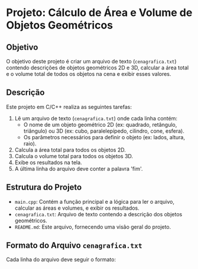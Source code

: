 # Projeto: Cálculo de Área e Volume de Objetos Geométricos

## Objetivo

O objetivo deste projeto é criar um arquivo de texto (`cenagrafica.txt`) contendo descrições de objetos geométricos 2D e 3D, calcular a área total e o volume total de todos os objetos na cena e exibir esses valores.

## Descrição

Este projeto em C/C++ realiza as seguintes tarefas:

1. Lê um arquivo de texto (`cenagrafica.txt`) onde cada linha contém:
    - O nome de um objeto geométrico 2D (ex: quadrado, retângulo, triângulo) ou 3D (ex: cubo, paralelepípedo, cilindro, cone, esfera).
    - Os parâmetros necessários para definir o objeto (ex: lados, altura, raio).
2. Calcula a área total para todos os objetos 2D.
3. Calcula o volume total para todos os objetos 3D.
4. Exibe os resultados na tela.
5. A última linha do arquivo deve conter a palavra 'fim'.

## Estrutura do Projeto

- `main.cpp`: Contém a função principal e a lógica para ler o arquivo, calcular as áreas e volumes, e exibir os resultados.
- `cenagrafica.txt`: Arquivo de texto contendo a descrição dos objetos geométricos.
- `README.md`: Este arquivo, fornecendo uma visão geral do projeto.

## Formato do Arquivo `cenagrafica.txt`

Cada linha do arquivo deve seguir o formato:



